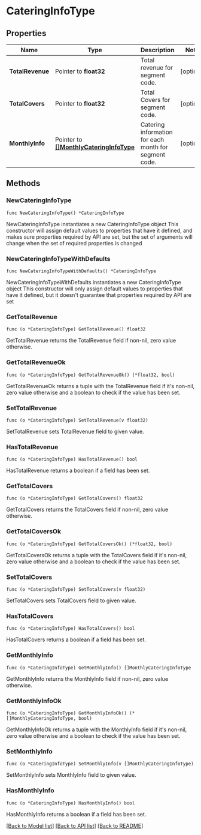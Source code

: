 # CateringInfoType

## Properties

Name | Type | Description | Notes
------------ | ------------- | ------------- | -------------
**TotalRevenue** | Pointer to **float32** | Total revenue for segment code. | [optional] 
**TotalCovers** | Pointer to **float32** | Total Covers for segment code. | [optional] 
**MonthlyInfo** | Pointer to [**[]MonthlyCateringInfoType**](MonthlyCateringInfoType.md) | Catering information for each month for segment code. | [optional] 

## Methods

### NewCateringInfoType

`func NewCateringInfoType() *CateringInfoType`

NewCateringInfoType instantiates a new CateringInfoType object
This constructor will assign default values to properties that have it defined,
and makes sure properties required by API are set, but the set of arguments
will change when the set of required properties is changed

### NewCateringInfoTypeWithDefaults

`func NewCateringInfoTypeWithDefaults() *CateringInfoType`

NewCateringInfoTypeWithDefaults instantiates a new CateringInfoType object
This constructor will only assign default values to properties that have it defined,
but it doesn't guarantee that properties required by API are set

### GetTotalRevenue

`func (o *CateringInfoType) GetTotalRevenue() float32`

GetTotalRevenue returns the TotalRevenue field if non-nil, zero value otherwise.

### GetTotalRevenueOk

`func (o *CateringInfoType) GetTotalRevenueOk() (*float32, bool)`

GetTotalRevenueOk returns a tuple with the TotalRevenue field if it's non-nil, zero value otherwise
and a boolean to check if the value has been set.

### SetTotalRevenue

`func (o *CateringInfoType) SetTotalRevenue(v float32)`

SetTotalRevenue sets TotalRevenue field to given value.

### HasTotalRevenue

`func (o *CateringInfoType) HasTotalRevenue() bool`

HasTotalRevenue returns a boolean if a field has been set.

### GetTotalCovers

`func (o *CateringInfoType) GetTotalCovers() float32`

GetTotalCovers returns the TotalCovers field if non-nil, zero value otherwise.

### GetTotalCoversOk

`func (o *CateringInfoType) GetTotalCoversOk() (*float32, bool)`

GetTotalCoversOk returns a tuple with the TotalCovers field if it's non-nil, zero value otherwise
and a boolean to check if the value has been set.

### SetTotalCovers

`func (o *CateringInfoType) SetTotalCovers(v float32)`

SetTotalCovers sets TotalCovers field to given value.

### HasTotalCovers

`func (o *CateringInfoType) HasTotalCovers() bool`

HasTotalCovers returns a boolean if a field has been set.

### GetMonthlyInfo

`func (o *CateringInfoType) GetMonthlyInfo() []MonthlyCateringInfoType`

GetMonthlyInfo returns the MonthlyInfo field if non-nil, zero value otherwise.

### GetMonthlyInfoOk

`func (o *CateringInfoType) GetMonthlyInfoOk() (*[]MonthlyCateringInfoType, bool)`

GetMonthlyInfoOk returns a tuple with the MonthlyInfo field if it's non-nil, zero value otherwise
and a boolean to check if the value has been set.

### SetMonthlyInfo

`func (o *CateringInfoType) SetMonthlyInfo(v []MonthlyCateringInfoType)`

SetMonthlyInfo sets MonthlyInfo field to given value.

### HasMonthlyInfo

`func (o *CateringInfoType) HasMonthlyInfo() bool`

HasMonthlyInfo returns a boolean if a field has been set.


[[Back to Model list]](../README.md#documentation-for-models) [[Back to API list]](../README.md#documentation-for-api-endpoints) [[Back to README]](../README.md)


